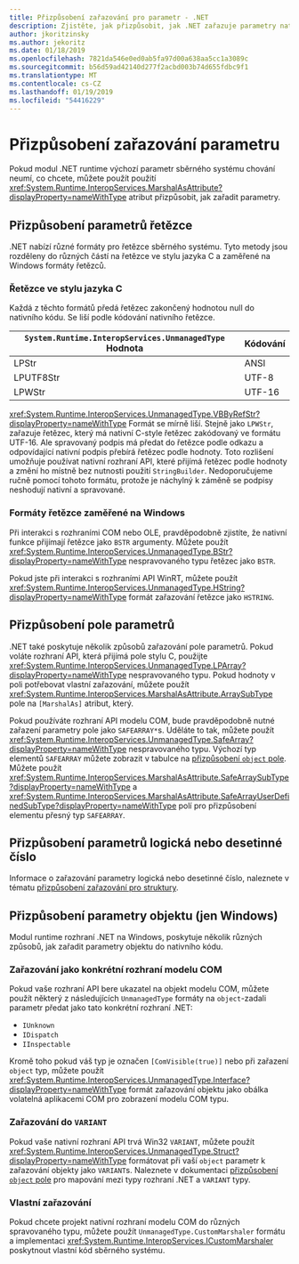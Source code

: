 ```yaml
---
title: Přizpůsobení zařazování pro parametr - .NET
description: Zjistěte, jak přizpůsobit, jak .NET zařazuje parametry nativní reprezentace.
author: jkoritzinsky
ms.author: jekoritz
ms.date: 01/18/2019
ms.openlocfilehash: 7821da546e0ed0ab5fa97d00a638aa5cc1a3089c
ms.sourcegitcommit: b56d59ad42140d277f2acbd003b74d655fdbc9f1
ms.translationtype: MT
ms.contentlocale: cs-CZ
ms.lasthandoff: 01/19/2019
ms.locfileid: "54416229"
---
```

# <a name="customizing-parameter-marshalling"></a>Přizpůsobení zařazování parametru

Pokud modul .NET runtime výchozí parametr sběrného systému chování neumí, co chcete, můžete použít použití <xref:System.Runtime.InteropServices.MarshalAsAttribute?displayProperty=nameWithType> atribut přizpůsobit, jak zařadit parametry.

## <a name="customizing-string-parameters"></a>Přizpůsobení parametrů řetězce

.NET nabízí různé formáty pro řetězce sběrného systému. Tyto metody jsou rozděleny do různých částí na řetězce ve stylu jazyka C a zaměřené na Windows formáty řetězců.

### <a name="c-style-strings"></a>Řetězce ve stylu jazyka C

Každá z těchto formátů předá řetězec zakončený hodnotou null do nativního kódu. Se liší podle kódování nativního řetězce.

| `System.Runtime.InteropServices.UnmanagedType` Hodnota | Kódování |
|------------------------------------------------------|----------|
| LPStr | ANSI |
| LPUTF8Str | UTF-8 | 
| LPWStr | UTF-16 |

<xref:System.Runtime.InteropServices.UnmanagedType.VBByRefStr?displayProperty=nameWithType> Formát se mírně liší. Stejně jako `LPWStr`, zařazuje řetězec, který má nativní C-style řetězec zakódovaný ve formátu UTF-16. Ale spravovaný podpis má předat do řetězce podle odkazu a odpovídající nativní podpis přebírá řetězec podle hodnoty. Toto rozlišení umožňuje používat nativní rozhraní API, které přijímá řetězec podle hodnoty a změní ho místně bez nutnosti použití `StringBuilder`. Nedoporučujeme ručně pomocí tohoto formátu, protože je náchylný k záměně se podpisy neshodují nativní a spravované.

### <a name="windows-centric-string-formats"></a>Formáty řetězce zaměřené na Windows

Při interakci s rozhraními COM nebo OLE, pravděpodobně zjistíte, že nativní funkce přijímají řetězce jako `BSTR` argumenty. Můžete použít <xref:System.Runtime.InteropServices.UnmanagedType.BStr?displayProperty=nameWithType> nespravovaného typu řetězec jako `BSTR`.

Pokud jste při interakci s rozhraními API WinRT, můžete použít <xref:System.Runtime.InteropServices.UnmanagedType.HString?displayProperty=nameWithType> formát zařazování řetězce jako `HSTRING`.

## <a name="customizing-array-parameters"></a>Přizpůsobení pole parametrů

.NET také poskytuje několik způsobů zařazování pole parametrů. Pokud voláte rozhraní API, která přijímá pole stylu C, použijte <xref:System.Runtime.InteropServices.UnmanagedType.LPArray?displayProperty=nameWithType> nespravovaného typu. Pokud hodnoty v poli potřebovat vlastní zařazování, můžete použít <xref:System.Runtime.InteropServices.MarshalAsAttribute.ArraySubType> pole na `[MarshalAs]` atribut, který.

Pokud používáte rozhraní API modelu COM, bude pravděpodobně nutné zařazení parametry pole jako `SAFEARRAY*`s. Uděláte to tak, můžete použít <xref:System.Runtime.InteropServices.UnmanagedType.SafeArray?displayProperty=nameWithType> nespravovaného typu. Výchozí typ elementů `SAFEARRAY` můžete zobrazit v tabulce na [přizpůsobení `object` pole](./customize-struct-marshalling.md#marshalling-systemobjects). Můžete použít <xref:System.Runtime.InteropServices.MarshalAsAttribute.SafeArraySubType?displayProperty=nameWithType> a <xref:System.Runtime.InteropServices.MarshalAsAttribute.SafeArrayUserDefinedSubType?displayProperty=nameWithType> polí pro přizpůsobení elementu přesný typ `SAFEARRAY`.

## <a name="customizing-boolean-or-decimal-parameters"></a>Přizpůsobení parametrů logická nebo desetinné číslo

Informace o zařazování parametry logická nebo desetinné číslo, naleznete v tématu [přizpůsobení zařazování pro struktury](customize-struct-marshalling.md).

## <a name="customizing-object-parameters-windows-only"></a>Přizpůsobení parametry objektu (jen Windows)

Modul runtime rozhraní .NET na Windows, poskytuje několik různých způsobů, jak zařadit parametry objektu do nativního kódu.

### <a name="marshalling-as-specific-com-interfaces"></a>Zařazování jako konkrétní rozhraní modelu COM

Pokud vaše rozhraní API bere ukazatel na objekt modelu COM, můžete použít některý z následujících `UnmanagedType` formáty na `object`-zadali parametr předat jako tato konkrétní rozhraní .NET:

- `IUnknown`
- `IDispatch`
- `IInspectable`

Kromě toho pokud váš typ je označen `[ComVisible(true)]` nebo při zařazení `object` typ, můžete použít <xref:System.Runtime.InteropServices.UnmanagedType.Interface?displayProperty=nameWithType> formát zařazování objektu jako obálka volatelná aplikacemi COM pro zobrazení modelu COM typu.

### <a name="marshalling-to-a-variant"></a>Zařazování do `VARIANT`

Pokud vaše nativní rozhraní API trvá Win32 `VARIANT`, můžete použít <xref:System.Runtime.InteropServices.UnmanagedType.Struct?displayProperty=nameWithType> formátovat při vaší `object` parametr k zařazování objekty jako `VARIANT`s. Naleznete v dokumentaci [přizpůsobení `object` pole](customize-struct-marshalling.md#marshalling-systemobjects) pro mapování mezi typy rozhraní .NET a `VARIANT` typy.

### <a name="custom-marshalers"></a>Vlastní zařazování

Pokud chcete projekt nativní rozhraní modelu COM do různých spravovaného typu, můžete použít `UnmanagedType.CustomMarshaler` formátu a implementaci <xref:System.Runtime.InteropServices.ICustomMarshaler> poskytnout vlastní kód sběrného systému.
